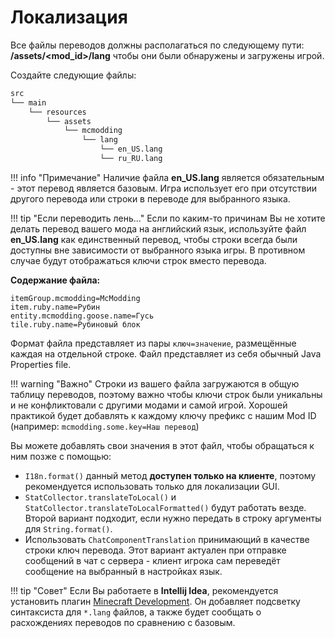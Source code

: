 # Локализация
Все файлы переводов должны располагаться по следующему пути: **/assets/<mod_id\>/lang** чтобы они были обнаружены и загружены игрой.

Создайте следующие файлы:
```md
src    
└── main
    └── resources
        └── assets
            └── mcmodding
                └── lang
                    └── en_US.lang
                    └── ru_RU.lang
```

!!! info "Примечание"
    Наличие файла **en_US.lang** является обязательным - этот перевод является базовым. Игра использует его при отсутствии другого перевода или строки в переводе для выбранного языка.  

!!! tip "Если переводить лень..."
    Если по каким-то причинам Вы не хотите делать перевод вашего мода на английский язык, используйте файл **en_US.lang** как единственный перевод, чтобы строки всегда были доступны вне зависимости от выбранного языка игры. В противном случае будут отображаться ключи строк вместо перевода.

**Содержание файла:**
```properties
itemGroup.mcmodding=McModding
item.ruby.name=Рубин
entity.mcmodding.goose.name=Гусь
tile.ruby.name=Рубиновый блок
```
Формат файла представляет из пары `ключ=значение`, размещённые каждая на отдельной строке. Файл представляет из себя обычный Java Properties file.

!!! warning "Важно"
    Строки из вашего файла загружаются в общую таблицу переводов, поэтому важно чтобы ключи строк были уникальны и не конфликтовали с другими модами и самой игрой. Хорошей практикой будет добавлять к каждому ключу префикс с нашим Mod ID (например: `mcmodding.some.key=Наш перевод`)

Вы можете добавлять свои значения в этот файл, чтобы обращаться к ним позже с помощью:  

* `I18n.format()` данный метод **доступен только на клиенте**, поэтому рекомендуется использовать только для локализации GUI. 
* `StatCollector.translateToLocal()` и `StatCollector.translateToLocalFormatted()` будут работать везде. Второй вариант подходит, если нужно передать в строку аргументы для `String.format()`.
* Использовать `ChatComponentTranslation` принимающий в качестве строки ключ перевода. Этот вариант актуален при отправке сообщений в чат с сервера - клиент игрока сам переведёт сообщение на выбранный в настройках язык.

!!! tip "Совет"
    Если Вы работаете в **Intellij Idea**, рекомендуется установить плагин [Minecraft Development](https://plugins.jetbrains.com/plugin/8327-minecraft-development). Он добавляет подсветку синтаксиста для `*.lang` файлов, а также будет сообщать о расхождениях переводов по сравнению с базовым.
